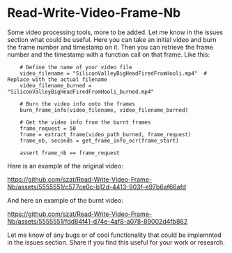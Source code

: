 # Read-Write-Video-Frame-Nb
Some video processing tools, more to be added. Let me know in the issues section what could be useful. 
Here you can take an initial video and burn the frame number and timestamp on it. Then you can retrieve the frame number and the timestamp with a function call on that frame. 
Like this:

```
    # Define the name of your video file
    video_filename = "SiliconValleyBigHeadFiredFromHooli.mp4"  # Replace with the actual filename
    video_filename_burned = "SiliconValleyBigHeadFiredFromHooli_burned.mp4"

    # Burn the video info onto the frames
    burn_frame_info(video_filename, video_filename_burned)

    # Get the video info from the burnt frames
    frame_request = 50
    frame = extract_frame(video_path_burned, frame_request)
    frame_nb, seconds = get_frame_info_ocr(frame_start)

    assert frame_nb == frame_request
```

Here is an example of the original video:

https://github.com/szat/Read-Write-Video-Frame-Nb/assets/5555551/c577ce0c-b12d-4413-903f-e97b6af66afd

And here an example of the burnt video:

https://github.com/szat/Read-Write-Video-Frame-Nb/assets/5555551/fdd84f41-d74e-4af8-a078-89002d4fb862

Let me know of any bugs or of cool functionality that could be implemnted in the issues section. Share if you find this useful for your work or research. 
